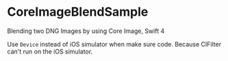# CoreImageBlendSample
Blending two DNG Images by using Core Image, Swift 4

Use `Device` instead of iOS simulator when make sure code. Because CIFilter can't run on the iOS simulator.
